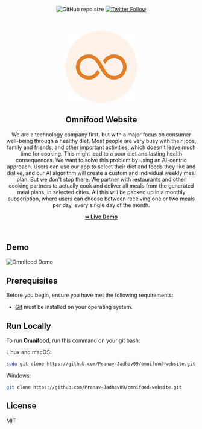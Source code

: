 <div align="center">

![GitHub repo size](https://img.shields.io/github/repo-size/Pranav-Jadhav09/omnifood-website)
[![Twitter Follow](https://img.shields.io/twitter/follow/Pranav_Jadhav09?style=social)](https://twitter.com/Pranav_Jadhav09)

<br />
<br />

<img src="./img/favicon-192.png" style="width: 120">

<h2 align="center">Omnifood Website</h2>
We are a technology company first, but with a major focus on consumer well-being through a healthy diet. Most people are very busy with their jobs, family and friends, and other important activities, which doesn't leave much time for cooking. This might lead to a poor diet and lasting health consequences. We want to solve this problem by using an AI-centric approach. Users can use our app to select their diet and foods they like and dislike, and our AI algorithm will create a custom and individual weekly meal plan. But we don't stop there. We partner with restaurants and other cooking partners to actually cook and deliver all meals from the generated meal plans, in selected cities. All this will be packed up in a monthly subscription, where users can choose between receiving one or two meals per day, every single day of the month.

<a href=""><strong>➥ Live Demo</strong></a>

</div>

<br />

## Demo

![Omnifood Demo](https://www.google.com/url?sa=i&url=https%3A%2F%2Fwww.behance.net%2Fsearch%2Fprojects%2F%3Fsearch%3Domnifood&psig=AOvVaw3vSEwSLvbA_ivjuXWfoYJM&ust=1692980241629000&source=images&cd=vfe&opi=89978449&ved=0CBAQjRxqFwoTCOjAoYPZ9YADFQAAAAAdAAAAABAJ "Desktop Demo")

## Prerequisites

Before you begin, ensure you have met the following requirements:

- [Git](https://git-scm.com/downloads "Download Git") must be installed on your operating system.

## Run Locally

To run **Omnifood**, run this command on your git bash:

Linux and macOS:

```bash
sudo git clone https://github.com/Pranav-Jadhav09/omnifood-website.git
```

Windows:

```bash
git clone https://github.com/Pranav-Jadhav09/omnifood-website.git
```

## License

MIT
